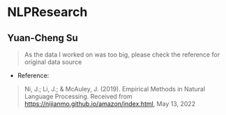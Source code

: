 # NLPResearch
## Yuan-Cheng Su

> As the data I worked on was too big, please check the reference for original data source




- Reference:
> Ni, J.; Li, J.; & McAuley, J. (2019). Empirical Methods in Natural Language Processing. Received from https://nijianmo.github.io/amazon/index.html, May 13, 2022

